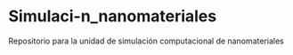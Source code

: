 # Simulaci-n_nanomateriales
Repositorio para la unidad de simulación computacional de nanomateriales

